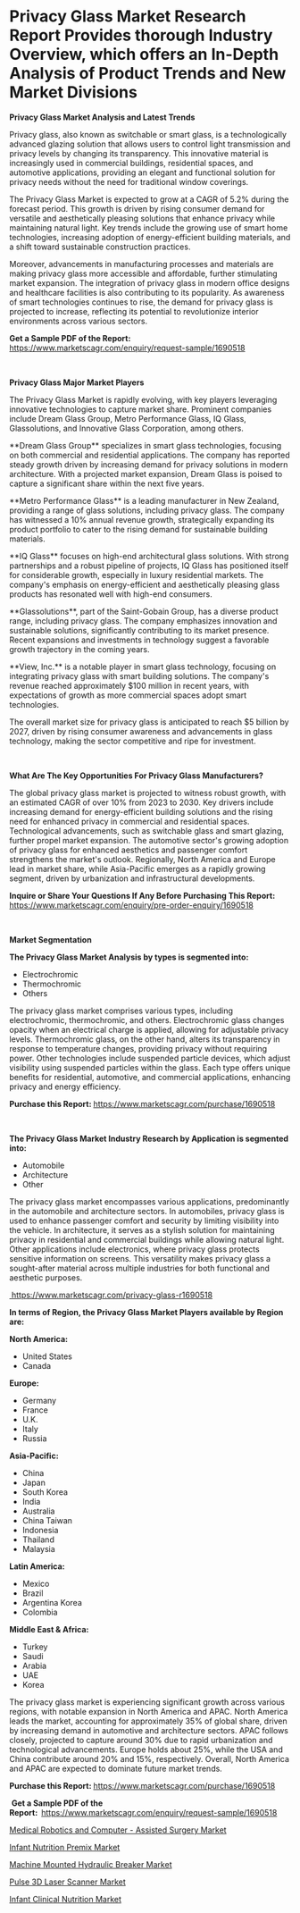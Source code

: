 <p><h1>Privacy Glass Market Research Report Provides thorough Industry Overview, which offers an In-Depth Analysis of Product Trends and New Market Divisions</h1></p><p><strong>Privacy Glass Market Analysis and Latest Trends</strong></p>
<p><p>Privacy glass, also known as switchable or smart glass, is a technologically advanced glazing solution that allows users to control light transmission and privacy levels by changing its transparency. This innovative material is increasingly used in commercial buildings, residential spaces, and automotive applications, providing an elegant and functional solution for privacy needs without the need for traditional window coverings.</p><p>The Privacy Glass Market is expected to grow at a CAGR of 5.2% during the forecast period. This growth is driven by rising consumer demand for versatile and aesthetically pleasing solutions that enhance privacy while maintaining natural light. Key trends include the growing use of smart home technologies, increasing adoption of energy-efficient building materials, and a shift toward sustainable construction practices.</p><p>Moreover, advancements in manufacturing processes and materials are making privacy glass more accessible and affordable, further stimulating market expansion. The integration of privacy glass in modern office designs and healthcare facilities is also contributing to its popularity. As awareness of smart technologies continues to rise, the demand for privacy glass is projected to increase, reflecting its potential to revolutionize interior environments across various sectors.</p></p>
<p><strong>Get a Sample PDF of the Report:&nbsp;</strong> <a href="https://www.marketscagr.com/enquiry/request-sample/1690518?utm_campaign=1905&utm_medium=2&utm_source=Github&utm_content=ia&utm_term=06012025&utm_id=privacy-glass">https://www.marketscagr.com/enquiry/request-sample/1690518</a></p>
<p>&nbsp;</p>
<p><strong>Privacy Glass Major Market Players</strong></p>
<p><p>The Privacy Glass Market is rapidly evolving, with key players leveraging innovative technologies to capture market share. Prominent companies include Dream Glass Group, Metro Performance Glass, IQ Glass, Glassolutions, and Innovative Glass Corporation, among others.</p><p>**Dream Glass Group** specializes in smart glass technologies, focusing on both commercial and residential applications. The company has reported steady growth driven by increasing demand for privacy solutions in modern architecture. With a projected market expansion, Dream Glass is poised to capture a significant share within the next five years.</p><p>**Metro Performance Glass** is a leading manufacturer in New Zealand, providing a range of glass solutions, including privacy glass. The company has witnessed a 10% annual revenue growth, strategically expanding its product portfolio to cater to the rising demand for sustainable building materials.</p><p>**IQ Glass** focuses on high-end architectural glass solutions. With strong partnerships and a robust pipeline of projects, IQ Glass has positioned itself for considerable growth, especially in luxury residential markets. The company's emphasis on energy-efficient and aesthetically pleasing glass products has resonated well with high-end consumers.</p><p>**Glassolutions**, part of the Saint-Gobain Group, has a diverse product range, including privacy glass. The company emphasizes innovation and sustainable solutions, significantly contributing to its market presence. Recent expansions and investments in technology suggest a favorable growth trajectory in the coming years.</p><p>**View, Inc.** is a notable player in smart glass technology, focusing on integrating privacy glass with smart building solutions. The company's revenue reached approximately $100 million in recent years, with expectations of growth as more commercial spaces adopt smart technologies.</p><p>The overall market size for privacy glass is anticipated to reach $5 billion by 2027, driven by rising consumer awareness and advancements in glass technology, making the sector competitive and ripe for investment.</p></p>
<p>&nbsp;</p>
<p><strong>What Are The Key Opportunities For Privacy Glass Manufacturers?</strong></p>
<p><p>The global privacy glass market is projected to witness robust growth, with an estimated CAGR of over 10% from 2023 to 2030. Key drivers include increasing demand for energy-efficient building solutions and the rising need for enhanced privacy in commercial and residential spaces. Technological advancements, such as switchable glass and smart glazing, further propel market expansion. The automotive sector's growing adoption of privacy glass for enhanced aesthetics and passenger comfort strengthens the market's outlook. Regionally, North America and Europe lead in market share, while Asia-Pacific emerges as a rapidly growing segment, driven by urbanization and infrastructural developments.</p></p>
<p><strong>Inquire or Share Your Questions If Any Before Purchasing This Report:</strong> <a href="https://www.marketscagr.com/enquiry/pre-order-enquiry/1690518?utm_campaign=1905&utm_medium=2&utm_source=Github&utm_content=ia&utm_term=06012025&utm_id=privacy-glass">https://www.marketscagr.com/enquiry/pre-order-enquiry/1690518</a></p>
<p>&nbsp;</p>
<p><strong>Market Segmentation</strong></p>
<p><strong>The Privacy Glass Market Analysis by types is segmented into:</strong></p>
<p><ul><li>Electrochromic</li><li>Thermochromic</li><li>Others</li></ul></p>
<p><p>The privacy glass market comprises various types, including electrochromic, thermochromic, and others. Electrochromic glass changes opacity when an electrical charge is applied, allowing for adjustable privacy levels. Thermochromic glass, on the other hand, alters its transparency in response to temperature changes, providing privacy without requiring power. Other technologies include suspended particle devices, which adjust visibility using suspended particles within the glass. Each type offers unique benefits for residential, automotive, and commercial applications, enhancing privacy and energy efficiency.</p></p>
<p><strong>Purchase this Report:&nbsp;</strong><a href="https://www.marketscagr.com/purchase/1690518?utm_campaign=1905&utm_medium=2&utm_source=Github&utm_content=ia&utm_term=06012025&utm_id=privacy-glass">https://www.marketscagr.com/purchase/1690518</a></p>
<p>&nbsp;</p>
<p><strong>The Privacy Glass Market Industry Research by Application is segmented into:</strong></p>
<p><ul><li>Automobile</li><li>Architecture</li><li>Other</li></ul></p>
<p><p>The privacy glass market encompasses various applications, predominantly in the automobile and architecture sectors. In automobiles, privacy glass is used to enhance passenger comfort and security by limiting visibility into the vehicle. In architecture, it serves as a stylish solution for maintaining privacy in residential and commercial buildings while allowing natural light. Other applications include electronics, where privacy glass protects sensitive information on screens. This versatility makes privacy glass a sought-after material across multiple industries for both functional and aesthetic purposes.</p></p>
<p><a href="https://www.marketscagr.com/privacy-glass-r1690518?utm_campaign=1905&utm_medium=2&utm_source=Github&utm_content=ia&utm_term=06012025&utm_id=privacy-glass">&nbsp;https://www.marketscagr.com/privacy-glass-r1690518</a></p>
<p><strong>In terms of Region, the Privacy Glass Market Players available by Region are:</strong></p>
<p>
    <p> <strong> North America: </strong>
        <ul>
            <li>United States</li>
            <li>Canada</li>
        </ul>
        </p> 
    <p> <strong> Europe: </strong>
        <ul>
            <li>Germany</li>
            <li>France</li>
            <li>U.K.</li>
            <li>Italy</li>
            <li>Russia</li>
        </ul>
        </p> 
    <p> <strong> Asia-Pacific: </strong>
        <ul>
            <li>China</li>
            <li>Japan</li>
            <li>South Korea</li>
            <li>India</li>
            <li>Australia</li>
            <li>China Taiwan</li>
            <li>Indonesia</li>
            <li>Thailand</li>
            <li>Malaysia</li>
        </ul>
        </p> 
    <p> <strong> Latin America: </strong>
        <ul>
            <li>Mexico</li>
            <li>Brazil</li>
            <li>Argentina Korea</li>
            <li>Colombia</li>
        </ul>
        </p> 
    <p> <strong> Middle East & Africa: </strong>
        <ul>
            <li>Turkey</li>
            <li>Saudi</li>
            <li>Arabia</li>
            <li>UAE</li>
            <li>Korea</li>
        </ul>
    </p>
    </p>
<p><p>The privacy glass market is experiencing significant growth across various regions, with notable expansion in North America and APAC. North America leads the market, accounting for approximately 35% of global share, driven by increasing demand in automotive and architecture sectors. APAC follows closely, projected to capture around 30% due to rapid urbanization and technological advancements. Europe holds about 25%, while the USA and China contribute around 20% and 15%, respectively. Overall, North America and APAC are expected to dominate future market trends.</p></p>
<p><strong>Purchase this Report: </strong><a href="https://www.marketscagr.com/purchase/1690518?utm_campaign=1905&utm_medium=2&utm_source=Github&utm_content=ia&utm_term=06012025&utm_id=privacy-glass">https://www.marketscagr.com/purchase/1690518</a></p>
<p>&nbsp;<strong>Get a Sample PDF of the Report:&nbsp;&nbsp;</strong><a href="https://www.marketscagr.com/enquiry/request-sample/1690518?utm_campaign=1905&utm_medium=2&utm_source=Github&utm_content=ia&utm_term=06012025&utm_id=privacy-glass">https://www.marketscagr.com/enquiry/request-sample/1690518</a></p>
<p><strong></strong></p>
<p><p><a href="https://www.linkedin.com/pulse/determining-medical-robotics-computer-assisted-surgerymarket-kp5jf?utm_campaign=1905&utm_medium=2&utm_source=Github&utm_content=ia&utm_term=06012025&utm_id=privacy-glass">Medical Robotics and Computer - Assisted Surgery Market</a></p><p><a href="https://www.linkedin.com/pulse/evaluating-current-future-growth-potential-infant-nutrition-cgpbc?utm_campaign=1905&utm_medium=2&utm_source=Github&utm_content=ia&utm_term=06012025&utm_id=privacy-glass">Infant Nutrition Premix Market</a></p><p><a href="https://www.linkedin.com/pulse/future-market-revenue-machine-mounted-hydraulic-breaker-projected-xwssf?utm_campaign=1905&utm_medium=2&utm_source=Github&utm_content=ia&utm_term=06012025&utm_id=privacy-glass">Machine Mounted Hydraulic Breaker Market</a></p><p><a href="https://www.linkedin.com/pulse/positive-growth-trajectory-pulse-3d-laser-scanner-market-trend-r98cf?utm_campaign=1905&utm_medium=2&utm_source=Github&utm_content=ia&utm_term=06012025&utm_id=privacy-glass">Pulse 3D Laser Scanner Market</a></p><p><a href="https://www.linkedin.com/pulse/infant-clinical-nutrition-market-outlook-projected-growth-74-tvtfc?utm_campaign=1905&utm_medium=2&utm_source=Github&utm_content=ia&utm_term=06012025&utm_id=privacy-glass">Infant Clinical Nutrition Market</a></p></p>